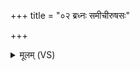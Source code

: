 +++
title = "०२ ब्रध्नः समीचीरुषसः"

+++
<details><summary>मूलम् (VS)</summary>

ब्र॒ध्नः स॒मीची॑रु॒षसः॒ समै॑रयन्।  
अ॑रे॒पसः॒ सचे॑तसः॒ स्वस॑रे मन्यु॒मत्त॑माश्चि॒ते गोः ॥
</details>